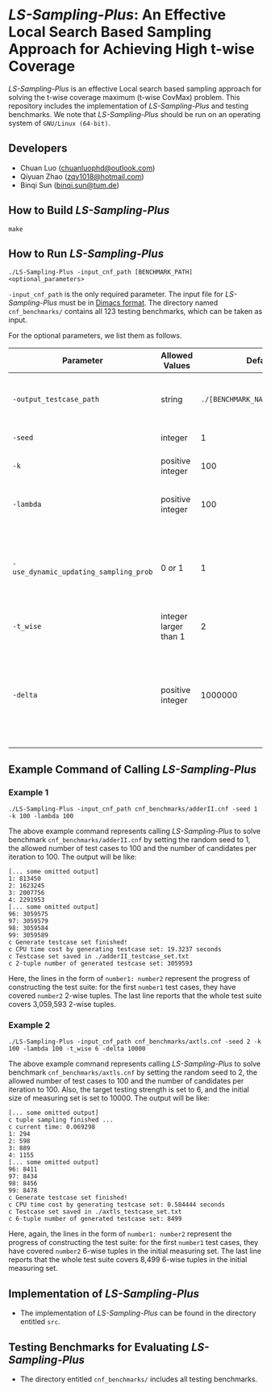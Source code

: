# *LS-Sampling-Plus*: An Effective Local Search Based Sampling Approach for Achieving High t-wise Coverage

*LS-Sampling-Plus* is an effective Local search based sampling approach for solving the t-wise coverage maximum (t-wise CovMax) problem. This repository includes the implementation of *LS-Sampling-Plus* and testing benchmarks. We note that *LS-Sampling-Plus* should be run on an operating system of `GNU/Linux (64-bit)`.

## Developers
- Chuan Luo (<chuanluophd@outlook.com>)
- Qiyuan Zhao (<zqy1018@hotmail.com>)
- Binqi Sun (<binqi.sun@tum.de>)

## How to Build *LS-Sampling-Plus*

```
make
```

## How to Run *LS-Sampling-Plus*

```
./LS-Sampling-Plus -input_cnf_path [BENCHMARK_PATH] <optional_parameters>
```

`-input_cnf_path` is the only required parameter. The input file for *LS-Sampling-Plus* must be in [Dimacs format](http://www.satcompetition.org/2011/format-benchmarks2011.html). The directory named `cnf_benchmarks/` contains all 123 testing benchmarks, which can be taken as input. 

For the optional parameters, we list them as follows. 

| Parameter | Allowed Values | Default Value | Description | 
| - | - | - | - |
| `-output_testcase_path` | string | `./[BENCHMARK_NAME]_testcase_set.txt` | path to which the generated test suite is saved |
| `-seed` | integer | 1 | random seed | 
| `-k` | positive integer | 100 | the size of the test suite | 
| `-lambda` | positive integer | 100 | the number of candidates per iteration | 
| `-use_dynamic_updating_sampling_prob` | 0 or 1 | 1 | 1 if the dynamic mechanism for updating sampling probabilities is enabled, 0 otherwise |\
| `-t_wise` | integer larger than 1 | 2 | testing strength |
| `-delta` | positive integer | 1000000 | the initial cardinality of measuring set (will be ignored when using the exact scoring function) |

## Example Command of Calling *LS-Sampling-Plus*

### Example 1

```
./LS-Sampling-Plus -input_cnf_path cnf_benchmarks/adderII.cnf -seed 1 -k 100 -lambda 100
```

The above example command represents calling *LS-Sampling-Plus* to solve benchmark `cnf_benchmarks/adderII.cnf` by setting the random seed to 1, the allowed number of test cases to 100 and the number of candidates per iteration to 100. The output will be like: 

```
[... some omitted output]
1: 813450
2: 1623245
3: 2007756
4: 2291953
[... some omitted output]
96: 3059575
97: 3059579
98: 3059584
99: 3059589
c Generate testcase set finished!
c CPU time cost by generating testcase set: 19.3237 seconds
c Testcase set saved in ./adderII_testcase_set.txt
c 2-tuple number of generated testcase set: 3059593
```

Here, the lines in the form of `number1: number2` represent the progress of constructing the test suite: for the first `number1` test cases, they have covered `number2` 2-wise tuples. The last line reports that the whole test suite covers 3,059,593 2-wise tuples. 

### Example 2

```
./LS-Sampling-Plus -input_cnf_path cnf_benchmarks/axtls.cnf -seed 2 -k 100 -lambda 100 -t_wise 6 -delta 10000
```

The above example command represents calling *LS-Sampling-Plus* to solve benchmark `cnf_benchmarks/axtls.cnf` by setting the random seed to 2, the allowed number of test cases to 100 and the number of candidates per iteration to 100. Also, the target testing strength is set to 6, and the initial size of measuring set is set to 10000. The output will be like: 

```
[... some omitted output]
c tuple sampling finished ...
c current time: 0.069298
1: 294
2: 598
3: 889
4: 1155
[... some omitted output]
96: 8411
97: 8434
98: 8456
99: 8478
c Generate testcase set finished!
c CPU time cost by generating testcase set: 0.584444 seconds
c Testcase set saved in ./axtls_testcase_set.txt
c 6-tuple number of generated testcase set: 8499
```

Here, again, the lines in the form of `number1: number2` represent the progress of constructing the test suite: for the first `number1` test cases, they have covered `number2` 6-wise tuples in the initial measuring set. The last line reports that the whole test suite covers 8,499 6-wise tuples in the initial measuring set. 

## Implementation of *LS-Sampling-Plus*

- The implementation of *LS-Sampling-Plus* can be found in the directory entitled `src`.


## Testing Benchmarks for Evaluating *LS-Sampling-Plus*

- The directory entitled `cnf_benchmarks/` includes all testing benchmarks.
